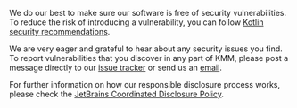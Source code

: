 [//]: # (title: Security)
[//]: # (auxiliary-id: Security)

We do our best to make sure our software is free of security vulnerabilities. 
To reduce the risk of introducing a vulnerability, you can follow [Kotlin security recommendations](https://kotlinlang.org/security.html).

We are very eager and grateful to hear about any security issues you find. 
To report vulnerabilities that you discover in any part of KMM, please post a message directly to our [issue tracker](https://youtrack.jetbrains.com/newIssue?project=KT&c=Type%20Security%20Problem) or send us an [email](mailto:security@jetbrains.org). 

For further information on how our responsible disclosure process works, please check the [JetBrains Coordinated Disclosure Policy](https://www.jetbrains.com/legal/terms/coordinated-disclosure.html).
